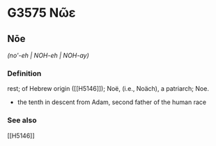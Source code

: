 # G3575 Νῶε

## Nōe

_(no'-eh | NOH-eh | NOH-ay)_

### Definition

rest; of Hebrew origin ([[H5146]]); Noë, (i.e., Noäch), a patriarch; Noe.

- the tenth in descent from Adam, second father of the human race

### See also

[[H5146]]

